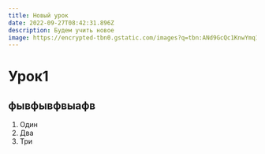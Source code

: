 ```yaml
---
title: Новый урок
date: 2022-09-27T08:42:31.896Z
description: Будем учить новое
image: https://encrypted-tbn0.gstatic.com/images?q=tbn:ANd9GcQc1KnwYmq1hLrPaPD_vg2Kd1vMy2QZbahGaUlv3WEjUg&s
---
```

# У﻿рок1

## ф﻿ывфывфвыафв

1. О﻿дин
2. Д﻿ва
3. Три